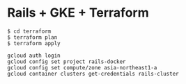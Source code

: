 # Rails + GKE + Terraform

```
$ cd terraform
$ terraform plan
$ terraform apply
```

```
gcloud auth login
gcloud config set project rails-docker
gcloud config set compute/zone asia-northeast1-a
gcloud container clusters get-credentials rails-cluster
```
